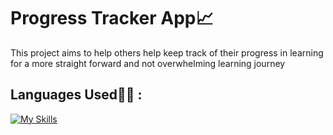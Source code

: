 # Progress Tracker App📈

This project aims to help others help keep track of their progress in learning for a more straight forward and not overwhelming learning journey

## Languages Used🧑‍💻 :

[![My Skills](https://skillicons.dev/icons?i=html,css,js,react,bootstrap)](https://skillicons.dev)

